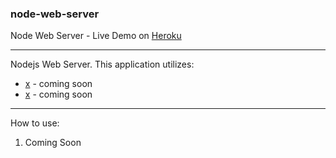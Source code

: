 ### node-web-server
Node Web Server - Live Demo on [Heroku](https://node-web-server-1.herokuapp.com/)

-----

Nodejs Web Server. This application utilizes: 

* [x](https://#) - coming soon
* [x](http://#) - coming soon


-----

How to use:

1.  Coming Soon
